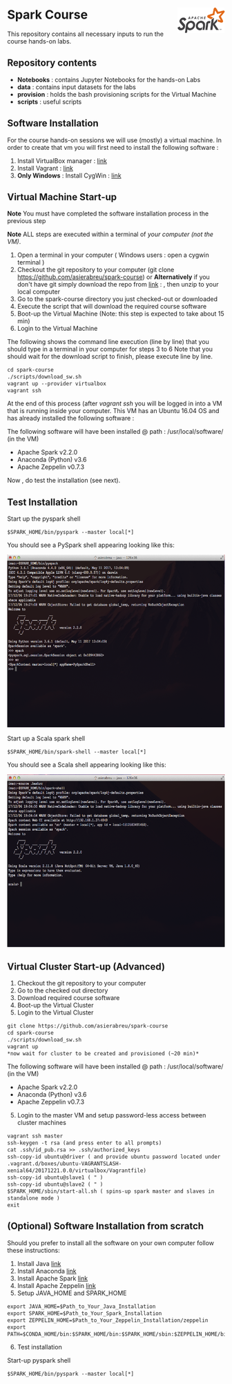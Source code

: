 # Spark Course <img src="images/spark-logo-trademark.png" width="110" height="60" align="right">

This repository contains all necessary inputs to run the course hands-on labs. 

## Repository contents

* **Notebooks** : contains Jupyter Notebooks for the hands-on Labs
* **data** : contains input datasets for the labs
* **provision** : holds the bash provisioning scripts for the Virtual Machine
* **scripts** : useful scripts

## Software Installation

For the course hands-on sessions we will use (mostly) a virtual machine.
In order to create that vm you will first need to install the following software :

1. Install VirtualBox manager : [link](https://www.virtualbox.org/)
2. Install Vagrant : [link](https://www.vagrantup.com/downloads.html)
3. **Only Windows** : Install CygWin : [link](https://cygwin.com/install.html)

## Virtual Machine Start-up

**Note** You must have completed the software installation process in the previous step

**Note** ALL steps are executed within a terminal of *your computer (not the VM)*.

1. Open a terminal in your computer ( Windows users : open a cygwin terminal )
2. Checkout the git repository to your computer (git clone https://github.com/asierabreu/spark-course)
   or **Alternatively** if you don't have git simply download the repo from [link](https://drive.google.com/file/d/1yIAxEoEbMRGXXmMd4D2iBtZ3qgLeMumw/view?usp=sharing) : , then unzip to your local computer
3. Go to the spark-course directory you just checked-out or downloaded
4. Execute the script that will download the required course software
5. Boot-up the Virtual Machine (Note: this step is expected to take about 15 min)
6. Login to the Virtual Machine

The following shows the command line execution (line by line) that you should type in a terminal in your computer for steps 3 to 6
Note that you should wait for the download script to finish, please execute line by line.

```
cd spark-course
./scripts/download_sw.sh
vagrant up --provider virtualbox
vagrant ssh
```

At the end of this process (after *vagrant ssh* you will be logged in into a VM that is running inside your computer.
This VM has an Ubuntu 16.04 OS and has already installed the following software :

The following software will have been installed @ path : /usr/local/software/ (in the VM)

   * Apache Spark v2.2.0
   * Anaconda (Python) v3.6
   * Apache Zeppelin v0.7.3

Now , do test the installation (see next).

## Test Installation

Start up the pyspark shell
```
$SPARK_HOME/bin/pyspark --master local[*]
```

You should see a PySpark shell appearing looking like this:

<img src="images/pyspark-shell.png" width="700" height="400" align="centre">

Start up a Scala spark shell
```
$SPARK_HOME/bin/spark-shell --master local[*]
```

You should see a Scala shell appearing looking like this:

<img src="images/scala-shell.png" width="700" height="400" align="centre">

## Virtual Cluster Start-up (Advanced)

1. Checkout the git repository to your computer
2. Go to the checked out directory
3. Download required course software 
4. Boot-up the Virtual Cluster
5. Login to the Virtual Cluster

```
git clone https://github.com/asierabreu/spark-course
cd spark-course
./scripts/download_sw.sh
vagrant up 
*now wait for cluster to be created and provisioned (~20 min)*
```

The following software will have been installed @ path : /usr/local/software/ (in the VM)

 * Apache Spark v2.2.0
 * Anaconda (Python) v3.6
 * Apache Zeppelin v0.7.3  

5. Login to the master VM and setup password-less access between cluster machines

```
vagrant ssh master
ssh-keygen -t rsa (and press enter to all prompts)
cat .ssh/id_pub.rsa >> .ssh/authorized_keys
ssh-copy-id ubuntu@driver ( and provide ubuntu password located under .vagrant.d/boxes/ubuntu-VAGRANTSLASH-xenial64/20171221.0.0/virtualbox/Vagrantfile)
ssh-copy-id ubuntu@slave1 ( " )
ssh-copy-id ubuntu@slave2 ( " ) 
$SPARK_HOME/sbin/start-all.sh ( spins-up spark master and slaves in standalone mode )
exit
```

## (Optional) Software Installation from scratch

Should you prefer to install all the software on your own computer follow these instructions:

1. Install Java [link](http://www.oracle.com/technetwork/java/javase/downloads/jdk8-downloads-2133151.html)
2. Install Anaconda [link](https://www.anaconda.com/download/#macos)
3. Install Apache Spark [link](https://spark.apache.org/downloads.html)
4. Install Apache Zeppelin [link](https://zeppelin.apache.org/download.html) 
5. Setup JAVA_HOME and SPARK_HOME
```
export JAVA_HOME=$Path_to_Your_Java_Installation
export SPARK_HOME=$Path_to_Your_Spark_Installation
export ZEPPELIN_HOME=$Path_to_Your_Zeppelin_Installation/zeppelin
export PATH=$CONDA_HOME/bin:$SPARK_HOME/bin:$SPARK_HOME/sbin:$ZEPPELIN_HOME/bin:$PATH
```
6. Test installation

Start-up pyspark shell
```
$SPARK_HOME/bin/pyspark --master local[*]
```

